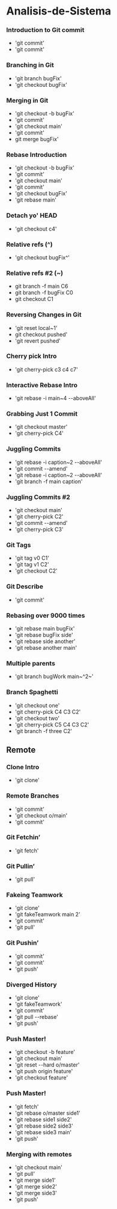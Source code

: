 # Analisis-de-Sistema

### Introduction to Git commit
- 'git commit'
- 'git commit'

### Branching in Git
- 'git branch bugFix'
- 'git checkout bugFix'

### Merging in Git
- 'git checkout -b bugFix'
- 'git commit'
- 'git checkout main'
- 'git commit'
- git merge bugFix'

### Rebase Introduction
- 'git checkout -b bugFix'
- 'git commit'
- 'git checkout main'
- 'git commit'
- 'git checkout bugFix'
- 'git rebase main'

### Detach yo' HEAD
- 'git checkout c4'

### Relative refs (^)
- 'git checkout bugFix^'

### Relative refs #2 (~)
- git branch -f main C6
- git branch -f bugFix C0
- git checkout C1

### Reversing Changes in Git
- 'git reset local~1'
- git checkout pushed'
- 'git revert pushed'

### Cherry pick Intro
- 'git cherry-pick c3 c4 c7'

### Interactive Rebase Intro
- 'git rebase -i main~4 --aboveAll'

### Grabbing Just 1 Commit
- 'git checkout master'
- 'git cherry-pick C4'

### Juggling Commits
- 'git rebase -i caption~2 --aboveAll'
- 'git commit --amend'
- 'git rebase -i caption~2 --aboveAll'
- 'git branch -f main caption'

### Juggling Commits #2
- 'git checkout main'
- 'git cherry-pick C2'
- 'git commit --amend'
- 'git cherry-pick C3'

### Git Tags
- 'git tag v0 C1'
- 'git tag v1 C2'
- 'git checkout C2'

### Git Describe
- 'git commit'

### Rebasing over 9000 times
- 'git rebase main bugFix'
- 'git rebase bugFix side'
- 'git rebase side another'
- 'git rebase another main'

### Multiple parents
- 'git branch bugWork main~^2~'

### Branch Spaghetti
- 'git checkout one'
- 'git cherry-pick C4 C3 C2'
- 'git checkout two'
- 'git cherry-pick C5 C4 C3 C2'
- 'git branch -f three C2'

## Remote
### Clone Intro
- 'git clone'

### Remote Branches
- 'git commit'
- 'git checkout o/main'
- 'git commit'

### Git Fetchin’
- 'git fetch'

###  Git Pullin’
- 'git pull'

### Fakeing Teamwork
- 'git clone'
- 'git fakeTeamwork main 2'
- 'git commit'
- 'git pull'

### Git Pushin’
- 'git commit'
- 'git commit'
- 'git push'

### Diverged History
- 'git clone'
- 'git fakeTeamwork'
- 'git commit'
- 'git pull --rebase'
- 'git push'

### Push Master!
- 'git checkout -b feature'
- 'git checkout main'
- 'git reset --hard o/master'
- 'git push origin feature'
- 'git checkout feature'

### Push Master!
- 'git fetch'
- 'git rebase o/master side1'
- 'git rebase side1 side2'
- 'git rebase side2 side3'
- 'git rebase side3 main'
- 'git push'

### Merging with remotes
- 'git checkout main'
- 'git pull'
- 'git merge side1'
- 'git merge side2'
- 'git merge side3'
- 'git push'

### 




